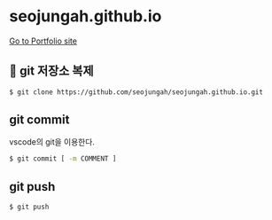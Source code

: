 # seojungah.github.io

[Go to Portfolio site](https://seojungah.github.io/)

## 💾 git 저장소 복제

```bash
$ git clone https://github.com/seojungah/seojungah.github.io.git
```

## git commit
vscode의 git을 이용한다.

```bash
$ git commit [ -m COMMENT ]
```

## git push
```bash
$ git push
```
